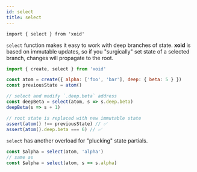 ```yaml
---
id: select
title: select
---
```


`import { select } from 'xoid'`

`select` function makes it easy to work with deep branches of state. **xoid** is based on immutable updates, so if you "surgically" set state of a selected branch, changes will propagate to the root.

```js
import { create, select } from 'xoid'

const atom = create({ alpha: ['foo', 'bar'], deep: { beta: 5 } })
const previousState = atom()

// select and modify `.deep.beta` address
const deepBeta = select(atom, s => s.deep.beta)
deepBeta(s => s + 1)

// root state is replaced with new immutable state
assert(atom() !== previousState) // ✅
assert(atom().deep.beta === 6) // ✅
```

`select` has another overload for "plucking" state partials.

```js
const $alpha = select(atom, 'alpha')
// same as
const $alpha = select(atom, s => s.alpha)
```